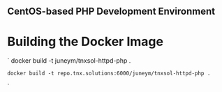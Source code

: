 CentOS-based PHP Development Environment
------------------------------------------


Building the Docker Image
===========================

   `
    docker build -t juneym/tnxsol-httpd-php .

    docker build -t repo.tnx.solutions:6000/juneym/tnxsol-httpd-php .
   `

